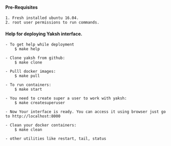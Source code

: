#### Pre-Requisites

	1. Fresh installed ubuntu 16.04.
	2. root user permissions to run commands.


#### Help for deploying Yaksh interface.

	- To get help while deployment
		$ make help

	- Clone yaksh from github:
		$ make clone

	- Pulll docker images:
		$ make pull

	- To run containers:
		$ make start

	- You need to create super a user to work with yaksh:
		$ make createsuperuser

	- Now Your interface is ready. You can access it using browser just go to http://localhost:8000

	- Clean your docker containers:
		$ make clean

	- other utilities like restart, tail, status
